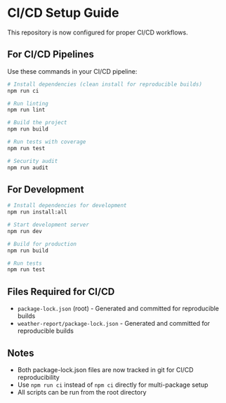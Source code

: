 # CI/CD Setup Guide

This repository is now configured for proper CI/CD workflows.

## For CI/CD Pipelines

Use these commands in your CI/CD pipeline:

```bash
# Install dependencies (clean install for reproducible builds)
npm run ci

# Run linting
npm run lint

# Build the project
npm run build

# Run tests with coverage
npm run test

# Security audit
npm run audit
```

## For Development

```bash
# Install dependencies for development
npm run install:all

# Start development server
npm run dev

# Build for production
npm run build

# Run tests
npm run test
```

## Files Required for CI/CD

- `package-lock.json` (root) - Generated and committed for reproducible builds
- `weather-report/package-lock.json` - Generated and committed for reproducible builds

## Notes

- Both package-lock.json files are now tracked in git for CI/CD reproducibility
- Use `npm run ci` instead of `npm ci` directly for multi-package setup
- All scripts can be run from the root directory

